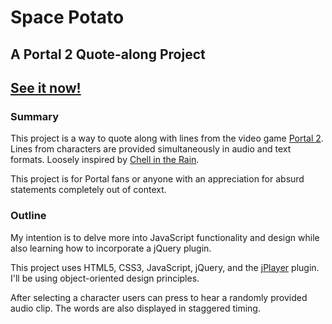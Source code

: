 # Space Potato
## A Portal 2 Quote-along Project
## [See it now!](http://elsamoluf.github.io/)

### Summary
This project is a way to quote along with lines from the video game [Portal 2](http://www.thinkwithportals.com/). Lines from characters are provided simultaneously in audio and text formats. Loosely inspired by [Chell in the Rain](http://sorrowind.net/vilify/).

This project is for Portal fans or anyone with an appreciation for absurd statements completely out of context.

### Outline
My intention is to delve more into JavaScript functionality and design while also learning how to incorporate a jQuery plugin.

This project uses HTML5, CSS3, JavaScript, jQuery, and the  [jPlayer](https://github.com/happyworm/jPlayer) plugin. I'll be using object-oriented design principles.

After selecting a character users can press to hear a randomly provided audio clip. The words are also displayed in staggered timing.
